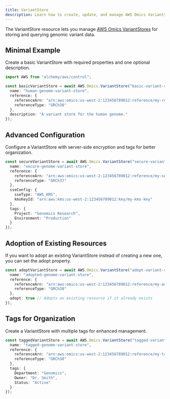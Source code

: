 ```yaml
---
title: VariantStore
description: Learn how to create, update, and manage AWS Omics VariantStores using Alchemy Cloud Control.
---
```


The VariantStore resource lets you manage [AWS Omics VariantStores](https://docs.aws.amazon.com/omics/latest/userguide/) for storing and querying genomic variant data.

## Minimal Example

Create a basic VariantStore with required properties and one optional description.

```ts
import AWS from "alchemy/aws/control";

const basicVariantStore = await AWS.Omics.VariantStore("basic-variant-store", {
  name: "human-genome-variant-store",
  reference: {
    referenceArn: "arn:aws:omics:us-west-2:123456789012:reference/my-reference",
    referenceType: "GRCh38"
  },
  description: "A variant store for the human genome."
});
```

## Advanced Configuration

Configure a VariantStore with server-side encryption and tags for better organization.

```ts
const secureVariantStore = await AWS.Omics.VariantStore("secure-variant-store", {
  name: "secure-genome-variant-store",
  reference: {
    referenceArn: "arn:aws:omics:us-west-2:123456789012:reference/my-secure-reference",
    referenceType: "GRCh37"
  },
  sseConfig: {
    sseType: "AWS_KMS",
    kmsKeyId: "arn:aws:kms:us-west-2:123456789012:key/my-kms-key"
  },
  tags: {
    Project: "Genomics Research",
    Environment: "Production"
  }
});
```

## Adoption of Existing Resources

If you want to adopt an existing VariantStore instead of creating a new one, you can set the adopt property.

```ts
const adoptVariantStore = await AWS.Omics.VariantStore("adopt-variant-store", {
  name: "adopted-genome-variant-store",
  reference: {
    referenceArn: "arn:aws:omics:us-west-2:123456789012:reference/my-adopted-reference",
    referenceType: "GRCh38"
  },
  adopt: true // Adopts an existing resource if it already exists
});
```

## Tags for Organization

Create a VariantStore with multiple tags for enhanced management.

```ts
const taggedVariantStore = await AWS.Omics.VariantStore("tagged-variant-store", {
  name: "tagged-genome-variant-store",
  reference: {
    referenceArn: "arn:aws:omics:us-west-2:123456789012:reference/my-tagged-reference",
    referenceType: "GRCh38"
  },
  tags: {
    Department: "Genomics",
    Owner: "Dr. Smith",
    Status: "Active"
  }
});
```